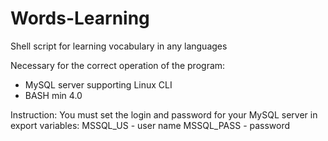 # Words-Learning
Shell script for learning vocabulary in any languages

Necessary for the correct operation of the program:
- MySQL server supporting Linux CLI 
- BASH min 4.0

Instruction:
You must set the login and password for your MySQL server in export variables:
MSSQL_US - user name
MSSQL_PASS - password
